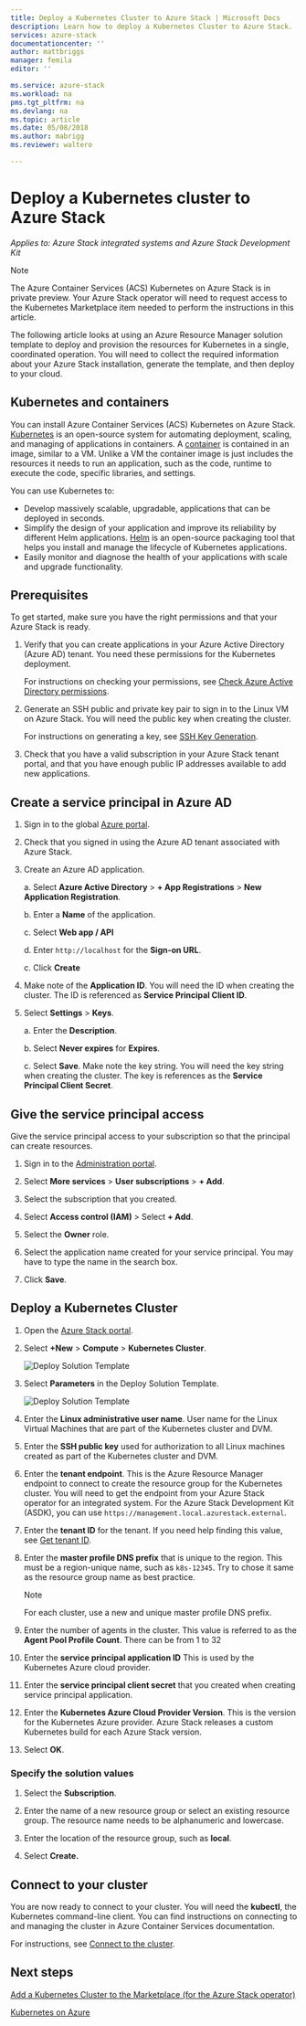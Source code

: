 ```yaml
---
title: Deploy a Kubernetes Cluster to Azure Stack | Microsoft Docs
description: Learn how to deploy a Kubernetes Cluster to Azure Stack.
services: azure-stack
documentationcenter: ''
author: mattbriggs
manager: femila
editor: ''

ms.service: azure-stack
ms.workload: na
pms.tgt_pltfrm: na
ms.devlang: na
ms.topic: article
ms.date: 05/08/2018
ms.author: mabrigg
ms.reviewer: waltero

---
```


# Deploy a Kubernetes cluster to Azure Stack

*Applies to: Azure Stack integrated systems and Azure Stack Development Kit*

> [!note]  
> The Azure Container Services (ACS) Kubernetes on Azure Stack is in private preview. Your Azure Stack operator will need to request access to the Kubernetes Marketplace item needed to perform the instructions in this article.

The following article looks at using an Azure Resource Manager solution template to deploy and provision the resources for Kubernetes in a single, coordinated operation. You will need to collect the required information about your Azure Stack installation, generate the template, and then deploy to your cloud.

## Kubernetes and containers

You can install Azure Container Services (ACS) Kubernetes on Azure Stack. [Kubernetes](https://kubernetes.io) is an open-source system for automating deployment, scaling, and managing of applications in containers. A [container](https://www.docker.com/what-container) is contained in an image, similar to a VM. Unlike a VM the container image is just includes the resources it needs to run an application, such as the code, runtime to execute the code, specific libraries, and settings.

You can use Kubernetes to:

- Develop massively scalable, upgradable, applications that can be deployed in seconds. 
- Simplify the design of your application and improve its reliability by different Helm applications. [Helm](https://github.com/kubernetes/helm) is an open-source packaging tool that helps you install and manage the lifecycle of Kubernetes applications.
- Easily monitor and diagnose the health of your applications with scale and upgrade functionality.

## Prerequisites 

To get started, make sure you have the right permissions and that your Azure Stack is ready.

1. Verify that you can create applications in your Azure Active Directory (Azure AD) tenant. You need these permissions for the Kubernetes deployment.

    For instructions on checking your permissions, see [Check Azure Active Directory permissions](https://docs.microsoft.com/azure/azure-resource-manager/resource-group-create-service-principal-portal#check-azure-active-directory-permissions).

2. Generate an SSH public and private key pair to sign in to the Linux VM on Azure Stack. You will need the public key when creating the cluster.

    For instructions on generating a key, see [SSH Key Generation](https://github.com/msazurestackworkloads/acs-engine/blob/master/docs/ssh.md#ssh-key-generation).

3. Check that you have a valid subscription in your Azure Stack tenant portal, and that you have enough public IP addresses available to add new applications.

## Create a service principal in Azure AD

1. Sign in to the global [Azure portal](http://www.poartal.azure.com).
2. Check that you signed in using the Azure AD tenant associated with Azure Stack.
3. Create an Azure AD application.

    a. Select **Azure Active Directory** > **+ App Registrations** > **New Application Registration**.

    b. Enter a **Name** of the application.

    c. Select **Web app / API**

    d. Enter `http://localhost` for the **Sign-on URL**.

    c. Click **Create**

4. Make note of the **Application ID**. You will need the ID when creating the cluster. The ID is referenced as **Service Principal Client ID**.

5. Select **Settings** > **Keys**.

    a. Enter the **Description**.

    b. Select **Never expires** for **Expires**.

    c. Select **Save**. Make note the key string. You will need the key string when creating the cluster. The key is references as the **Service Principal Client Secret**.



## Give the service principal access

Give the service principal access to your subscription so that the principal can create resources.

1.  Sign in to the [Administration portal](https://adminportal.local.azurestack.external).

2. Select **More services** > **User subscriptions** > **+ Add**.

3. Select the subscription that you created.

4. Select **Access control (IAM)** > Select **+ Add**.

5. Select the **Owner** role.

6. Select the application name created for your service principal. You may have to type the name in the search box.

7. Click **Save**.

## Deploy a Kubernetes Cluster

1. Open the [Azure Stack portal](https://portal.local.azurestack.external).

2. Select **+New** > **Compute** > **Kubernetes Cluster**.

    ![Deploy Solution Template](../media/azure-stack-solution-template-kubernetes-cluster-add/azure-stack-kubernetes-cluster-solution-template.png)

3. Select **Parameters** in the Deploy Solution Template.

    ![Deploy Solution Template](../media/azure-stack-solution-template-kubernetes-cluster-add/azure-stack-kubernetes-cluster-solution-template-parameters.png)

2. Enter the **Linux administrative user name**. User name for the Linux Virtual Machines that are part of the Kubernetes cluster and DVM.

3. Enter the **SSH public key** used for authorization to all Linux machines created as part of the Kubernetes cluster and DVM.

4. Enter the **tenant endpoint**. This is the Azure Resource Manager endpoint to connect to create the resource group for the Kubernetes cluster. You will need to get the endpoint from your Azure Stack operator for an integrated system. For the Azure Stack Development Kit (ASDK), you can use `https://management.local.azurestack.external`.

5. Enter the **tenant ID** for the tenant. If you need help finding this value, see [Get tenant ID](https://docs.microsoft.com/azure/azure-resource-manager/resource-group-create-service-principal-portal#get-tenant-id). 

6. Enter the **master profile DNS prefix** that is unique to the region. This must be a region-unique name, such as `k8s-12345`. Try to chose it same as the resource group name as best practice.

    > [!note]  
    > For each cluster, use a new and unique master profile DNS prefix.

7. Enter the number of agents in the cluster. This value is referred to as the **Agent Pool Profile Count**. There can be from 1 to 32

8. Enter the **service principal application ID** This is used by the Kubernetes Azure cloud provider.

9. Enter the **service principal client secret** that you created when creating service principal application.

10. Enter the **Kubernetes Azure Cloud Provider Version**. This is the version for the Kubernetes Azure provider. Azure Stack releases a custom Kubernetes build for each Azure Stack version.

12. Select **OK**.

### Specify the solution values

1. Select the **Subscription**.

2. Enter the name of a new resource group or select an existing resource group. The resource name needs to be alphanumeric and lowercase.

3. Enter the location of the resource group, such as **local**.

4. Select **Create.**

## Connect to your cluster

You are now ready to connect to your cluster. You will need the **kubectl**, the Kubernetes command-line client. You can find instructions on connecting to and managing the cluster in Azure Container Services documentation.   

For instructions, see [Connect to the cluster](https://docs.microsoft.com/azure/container-service/kubernetes/container-service-kubernetes-walkthrough#connect-to-the-cluster).

## Next steps

[Add a Kubernetes Cluster to the Marketplace (for the Azure Stack operator)](..\azure-stack-solution-template-kubernetes-cluster-add.md)

[Kubernetes on Azure](https://docs.microsoft.com/azure/container-service/kubernetes/container-service-kubernetes-walkthrough)
